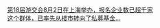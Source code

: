   
[第18届游交会8月2日在上海举办，报名企业数已超千家](http://www.dianyue.me/archives/548/8ej4gth7ekkz7o3j/)  
[这个群体，已率先从楼市转向了私募基金...](http://www.dianyue.me/archives/760/7dlttp9qst19z61e/)